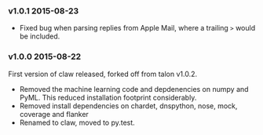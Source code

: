 ### v1.0.1 2015-08-23

 - Fixed bug when parsing replies from Apple Mail, where a trailing `>` would be included.

### v1.0.0 2015-08-22

First version of claw released, forked off from talon v1.0.2.

 - Removed the machine learning code and depdenencies on numpy and PyML. This reduced installation footprint considerably.
 - Removed install dependencies on chardet, dnspython, nose, mock, coverage and flanker
 - Renamed to claw, moved to py.test.
